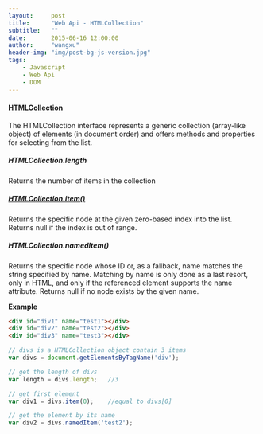 ```yaml
---
layout:     post
title:      "Web Api - HTMLCollection"
subtitle:   ""
date:       2015-06-16 12:00:00
author:     "wangxu"
header-img: "img/post-bg-js-version.jpg"
tags:
    - Javascript
    - Web Api
    - DOM
---
```


#### [HTMLCollection](https://developer.mozilla.org/en-US/docs/Web/API/HTMLCollection)

The HTMLCollection interface represents a generic collection (array-like object) of elements (in document order) and offers methods and properties for selecting from the list.

##### HTMLCollection.length

Returns the number of items in the collection

##### [HTMLCollection.item()](https://developer.mozilla.org/en-US/docs/Web/API/HTMLCollection/item)

Returns the specific node at the given zero-based index into the list. Returns null if the index is out of range.

##### HTMLCollection.namedItem()

Returns the specific node whose ID or, as a fallback, name matches the string specified by name. Matching by name is only done as a last resort, only in HTML, and only if the referenced element supports the name attribute. Returns null if no node exists by the given name.

**Example**

```html
<div id="div1" name="test1"></div>
<div id="div2" name="test2"></div>
<div id="div3" name="test3"></div>
```

```javascript
// divs is a HTMLCollection object contain 3 items
var divs = document.getElementsByTagName('div');

// get the length of divs
var length = divs.length;   //3

// get first element
var div1 = divs.item(0);    //equal to divs[0]

// get the element by its name
var div2 = divs.namedItem('test2');
```



